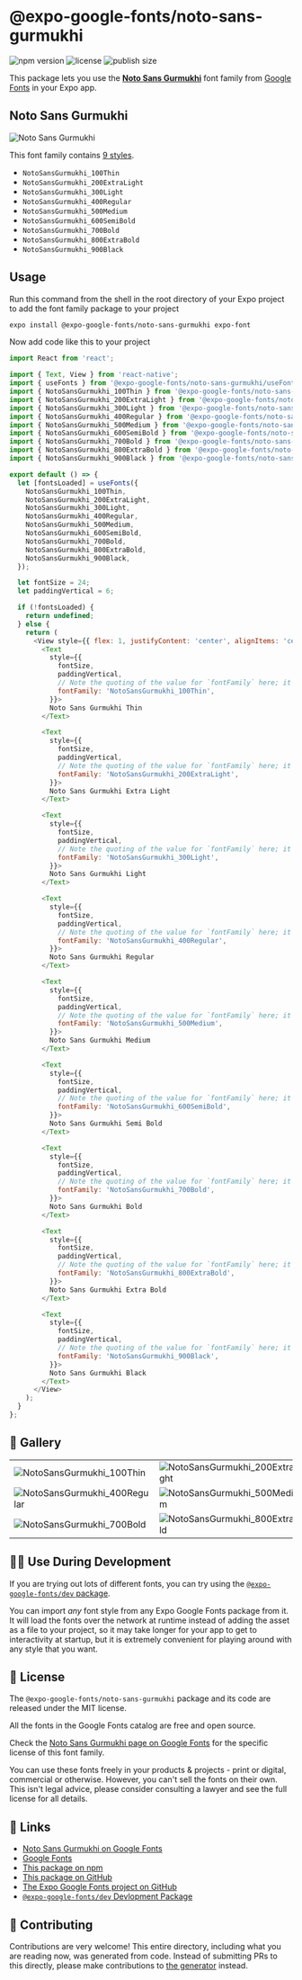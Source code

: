 # @expo-google-fonts/noto-sans-gurmukhi

![npm version](https://flat.badgen.net/npm/v/@expo-google-fonts/noto-sans-gurmukhi)
![license](https://flat.badgen.net/github/license/expo/google-fonts)
![publish size](https://flat.badgen.net/packagephobia/install/@expo-google-fonts/noto-sans-gurmukhi)

This package lets you use the [**Noto Sans Gurmukhi**](https://fonts.google.com/specimen/Noto+Sans+Gurmukhi) font family from [Google Fonts](https://fonts.google.com/) in your Expo app.

## Noto Sans Gurmukhi

![Noto Sans Gurmukhi](./font-family.png)

This font family contains [9 styles](#-gallery).

- `NotoSansGurmukhi_100Thin`
- `NotoSansGurmukhi_200ExtraLight`
- `NotoSansGurmukhi_300Light`
- `NotoSansGurmukhi_400Regular`
- `NotoSansGurmukhi_500Medium`
- `NotoSansGurmukhi_600SemiBold`
- `NotoSansGurmukhi_700Bold`
- `NotoSansGurmukhi_800ExtraBold`
- `NotoSansGurmukhi_900Black`

## Usage

Run this command from the shell in the root directory of your Expo project to add the font family package to your project
```sh
expo install @expo-google-fonts/noto-sans-gurmukhi expo-font
```

Now add code like this to your project
```js
import React from 'react';

import { Text, View } from 'react-native';
import { useFonts } from '@expo-google-fonts/noto-sans-gurmukhi/useFonts';
import { NotoSansGurmukhi_100Thin } from '@expo-google-fonts/noto-sans-gurmukhi/100Thin';
import { NotoSansGurmukhi_200ExtraLight } from '@expo-google-fonts/noto-sans-gurmukhi/200ExtraLight';
import { NotoSansGurmukhi_300Light } from '@expo-google-fonts/noto-sans-gurmukhi/300Light';
import { NotoSansGurmukhi_400Regular } from '@expo-google-fonts/noto-sans-gurmukhi/400Regular';
import { NotoSansGurmukhi_500Medium } from '@expo-google-fonts/noto-sans-gurmukhi/500Medium';
import { NotoSansGurmukhi_600SemiBold } from '@expo-google-fonts/noto-sans-gurmukhi/600SemiBold';
import { NotoSansGurmukhi_700Bold } from '@expo-google-fonts/noto-sans-gurmukhi/700Bold';
import { NotoSansGurmukhi_800ExtraBold } from '@expo-google-fonts/noto-sans-gurmukhi/800ExtraBold';
import { NotoSansGurmukhi_900Black } from '@expo-google-fonts/noto-sans-gurmukhi/900Black';

export default () => {
  let [fontsLoaded] = useFonts({
    NotoSansGurmukhi_100Thin,
    NotoSansGurmukhi_200ExtraLight,
    NotoSansGurmukhi_300Light,
    NotoSansGurmukhi_400Regular,
    NotoSansGurmukhi_500Medium,
    NotoSansGurmukhi_600SemiBold,
    NotoSansGurmukhi_700Bold,
    NotoSansGurmukhi_800ExtraBold,
    NotoSansGurmukhi_900Black,
  });

  let fontSize = 24;
  let paddingVertical = 6;

  if (!fontsLoaded) {
    return undefined;
  } else {
    return (
      <View style={{ flex: 1, justifyContent: 'center', alignItems: 'center' }}>
        <Text
          style={{
            fontSize,
            paddingVertical,
            // Note the quoting of the value for `fontFamily` here; it expects a string!
            fontFamily: 'NotoSansGurmukhi_100Thin',
          }}>
          Noto Sans Gurmukhi Thin
        </Text>

        <Text
          style={{
            fontSize,
            paddingVertical,
            // Note the quoting of the value for `fontFamily` here; it expects a string!
            fontFamily: 'NotoSansGurmukhi_200ExtraLight',
          }}>
          Noto Sans Gurmukhi Extra Light
        </Text>

        <Text
          style={{
            fontSize,
            paddingVertical,
            // Note the quoting of the value for `fontFamily` here; it expects a string!
            fontFamily: 'NotoSansGurmukhi_300Light',
          }}>
          Noto Sans Gurmukhi Light
        </Text>

        <Text
          style={{
            fontSize,
            paddingVertical,
            // Note the quoting of the value for `fontFamily` here; it expects a string!
            fontFamily: 'NotoSansGurmukhi_400Regular',
          }}>
          Noto Sans Gurmukhi Regular
        </Text>

        <Text
          style={{
            fontSize,
            paddingVertical,
            // Note the quoting of the value for `fontFamily` here; it expects a string!
            fontFamily: 'NotoSansGurmukhi_500Medium',
          }}>
          Noto Sans Gurmukhi Medium
        </Text>

        <Text
          style={{
            fontSize,
            paddingVertical,
            // Note the quoting of the value for `fontFamily` here; it expects a string!
            fontFamily: 'NotoSansGurmukhi_600SemiBold',
          }}>
          Noto Sans Gurmukhi Semi Bold
        </Text>

        <Text
          style={{
            fontSize,
            paddingVertical,
            // Note the quoting of the value for `fontFamily` here; it expects a string!
            fontFamily: 'NotoSansGurmukhi_700Bold',
          }}>
          Noto Sans Gurmukhi Bold
        </Text>

        <Text
          style={{
            fontSize,
            paddingVertical,
            // Note the quoting of the value for `fontFamily` here; it expects a string!
            fontFamily: 'NotoSansGurmukhi_800ExtraBold',
          }}>
          Noto Sans Gurmukhi Extra Bold
        </Text>

        <Text
          style={{
            fontSize,
            paddingVertical,
            // Note the quoting of the value for `fontFamily` here; it expects a string!
            fontFamily: 'NotoSansGurmukhi_900Black',
          }}>
          Noto Sans Gurmukhi Black
        </Text>
      </View>
    );
  }
};

```

## 🔡 Gallery


||||
|-|-|-|
|![NotoSansGurmukhi_100Thin](.//100Thin/NotoSansGurmukhi_100Thin.ttf.png)|![NotoSansGurmukhi_200ExtraLight](.//200ExtraLight/NotoSansGurmukhi_200ExtraLight.ttf.png)|![NotoSansGurmukhi_300Light](.//300Light/NotoSansGurmukhi_300Light.ttf.png)||
|![NotoSansGurmukhi_400Regular](.//400Regular/NotoSansGurmukhi_400Regular.ttf.png)|![NotoSansGurmukhi_500Medium](.//500Medium/NotoSansGurmukhi_500Medium.ttf.png)|![NotoSansGurmukhi_600SemiBold](.//600SemiBold/NotoSansGurmukhi_600SemiBold.ttf.png)||
|![NotoSansGurmukhi_700Bold](.//700Bold/NotoSansGurmukhi_700Bold.ttf.png)|![NotoSansGurmukhi_800ExtraBold](.//800ExtraBold/NotoSansGurmukhi_800ExtraBold.ttf.png)|![NotoSansGurmukhi_900Black](.//900Black/NotoSansGurmukhi_900Black.ttf.png)||


## 👩‍💻 Use During Development

If you are trying out lots of different fonts, you can try using the [`@expo-google-fonts/dev` package](https://github.com/expo/google-fonts/tree/master/font-packages/dev#readme).

You can import *any* font style from any Expo Google Fonts package from it. It will load the fonts
over the network at runtime instead of adding the asset as a file to your project, so it may take longer
for your app to get to interactivity at startup, but it is extremely convenient
for playing around with any style that you want.

## 📖 License

The `@expo-google-fonts/noto-sans-gurmukhi` package and its code are released under the MIT license.

All the fonts in the Google Fonts catalog are free and open source.

Check the [Noto Sans Gurmukhi page on Google Fonts](https://fonts.google.com/specimen/Noto+Sans+Gurmukhi) for the specific license of this font family.

You can use these fonts freely in your products & projects - print or digital, commercial or otherwise. However, you can't sell the fonts on their own. This isn't legal advice, please consider consulting a lawyer and see the full license for all details.

## 🔗 Links

- [Noto Sans Gurmukhi on Google Fonts](https://fonts.google.com/specimen/Noto+Sans+Gurmukhi)
- [Google Fonts](https://fonts.google.com/)
- [This package on npm](https://www.npmjs.com/package/@expo-google-fonts/noto-sans-gurmukhi)
- [This package on GitHub](https://github.com/expo/google-fonts/tree/master/font-packages/noto-sans-gurmukhi)
- [The Expo Google Fonts project on GitHub](https://github.com/expo/google-fonts)
- [`@expo-google-fonts/dev` Devlopment Package](https://github.com/expo/google-fonts/tree/master/font-packages/dev)

## 🤝 Contributing

Contributions are very welcome! This entire directory, including what you are reading now, was generated from code. Instead of submitting PRs to this directly, please make contributions to [the generator](https://github.com/expo/google-fonts/tree/master/packages/generator) instead.
